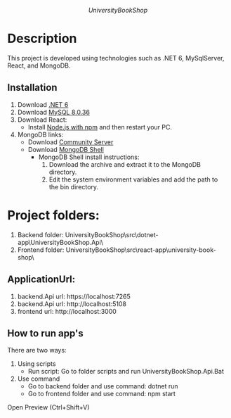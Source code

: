 $$
University Book Shop
$$
# Description
This project is developed using technologies such as .NET 6, MySqlServer, React, and MongoDB.
## Installation
1. Download [.NET 6](https://dotnet.microsoft.com/en-us/download/dotnet/6.0)
2. Download [MySQL 8.0.36](https://dev.mysql.com/downloads/installer/)
3. Download React:
   - Install [Node.js with npm](https://nodejs.org/en/download) and then restart your PC.
4. MongoDB links:
   - Download [Community Server](https://www.mongodb.com/try/download/community)
   - Download [MongoDB Shell](https://www.mongodb.com/try/download/shell)
     - MongoDB Shell install instructions:
       1. Download the archive and extract it to the MongoDB directory.
       2. Edit the system environment variables and add the path to the bin directory.

# Project folders:
1. Backend folder: UniversityBookShop\src\dotnet-app\UniversityBookShop.Api\
2. Frontend folder: UniversityBookShop\src\react-app\university-book-shop\
## ApplicationUrl:
1. backend.Api url: https://localhost:7265
2. backend.Api url: http://localhost:5108
3. frontend url: http://localhost:3000

## How to run app's 
There are two ways:
1. Using scripts
   - Run script: Go to folder scripts and run UniversityBookShop.Api.Bat
2. Use command  
   - Go to backend folder and use command: dotnet run
   - Go to frontend folder and use command: npm start

Open Preview (Ctrl+Shift+V)
